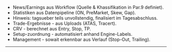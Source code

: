   - News/Earnings aus Workflow (Quelle & Khassifikation in Par.9 definiet).
  - Statistiken aus Datenpipeline (ON, PreMarket, Skew, Gap).
  - Hinweis: tagsueber teils unvollstendig, finalisiert im Tagesabschluss.
- Trade-Ergebnisse - aus Uploads (ATAS, Tracert).
- CRV - berechnet aus Entry, Stop, TP.
- Setup-zuordnung - automatisiert anhand Engine-Labels.
- Management - sowait erkennbar aus Verlauf (Stop-Out, Trailing).

---
